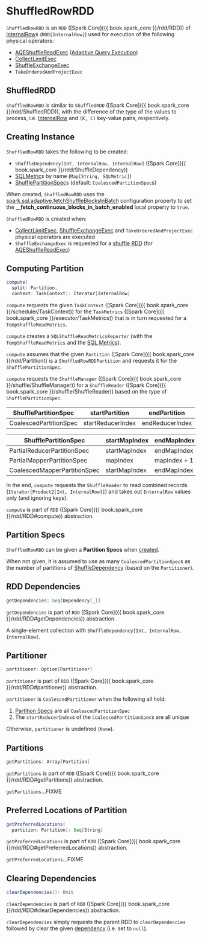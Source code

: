 # ShuffledRowRDD

`ShuffledRowRDD` is an `RDD` ([Spark Core]({{ book.spark_core }}/rdd/RDD)) of [InternalRow](InternalRow.md)s (`RDD[InternalRow]`) used for execution of the following physical operators:

* [AQEShuffleReadExec](physical-operators/AQEShuffleReadExec.md) ([Adaptive Query Execution](adaptive-query-execution/index.md))
* [CollectLimitExec](physical-operators/CollectLimitExec.md)
* [ShuffleExchangeExec](physical-operators/ShuffleExchangeExec.md)
* `TakeOrderedAndProjectExec`

## <span id="ShuffledRDD"> ShuffledRDD

`ShuffledRowRDD` is similar to `ShuffledRDD` ([Spark Core]({{ book.spark_core }}/rdd/ShuffledRDD)), with the difference of the type of the values to process, i.e. [InternalRow](InternalRow.md) and `(K, C)` key-value pairs, respectively.

## Creating Instance

`ShuffledRowRDD` takes the following to be created:

* <span id="dependency"> `ShuffleDependency[Int, InternalRow, InternalRow]` ([Spark Core]({{ book.spark_core }}/rdd/ShuffleDependency))
* <span id="metrics"> [SQLMetric](physical-operators/SQLMetric.md)s by name (`Map[String, SQLMetric]`)
* [ShufflePartitionSpec](#partitionSpecs)s (default: `CoalescedPartitionSpec`s)

When created, `ShuffledRowRDD` uses the [spark.sql.adaptive.fetchShuffleBlocksInBatch](configuration-properties.md#spark.sql.adaptive.fetchShuffleBlocksInBatch) configuration property to set the **__fetch_continuous_blocks_in_batch_enabled** local property to `true`.

`ShuffledRowRDD` is created when:

* [CollectLimitExec](physical-operators/CollectLimitExec.md), [ShuffleExchangeExec](physical-operators/ShuffleExchangeExec.md) and `TakeOrderedAndProjectExec` physical operators are executed
* `ShuffleExchangeExec` is requested for a [shuffle RDD](physical-operators/ShuffleExchangeExec.md#getShuffleRDD) (for [AQEShuffleReadExec](physical-operators/AQEShuffleReadExec.md))

## <span id="compute"> Computing Partition

```scala
compute(
  split: Partition,
  context: TaskContext): Iterator[InternalRow]
```

`compute` requests the given `TaskContext` ([Spark Core]({{ book.spark_core }}/scheduler/TaskContext)) for the `TaskMetrics` ([Spark Core]({{ book.spark_core }}/executor/TaskMetrics)) that is in turn requested for a `TempShuffleReadMetrics`.

`compute` creates a `SQLShuffleReadMetricsReporter` (with the `TempShuffleReadMetrics` and the [SQL Metrics](#metrics)).

`compute` assumes that the given `Partition` ([Spark Core]({{ book.spark_core }}/rdd/Partition)) is a `ShuffledRowRDDPartition` and requests it for the `ShufflePartitionSpec`.

`compute` requests the `ShuffleManager` ([Spark Core]({{ book.spark_core }}/shuffle/ShuffleManager)) for a `ShuffleReader` ([Spark Core]({{ book.spark_core }}/shuffle/ShuffleReader)) based on the type of `ShufflePartitionSpec`.

ShufflePartitionSpec    | startPartition    | endPartition
------------------------|-------------------|-------------------------
 CoalescedPartitionSpec | startReducerIndex | endReducerIndex

ShufflePartitionSpec          | startMapIndex | endMapIndex  | startPartition    | endPartition
------------------------------|---------------|--------------|-------------------|------------
 PartialReducerPartitionSpec  | startMapIndex | endMapIndex  | reducerIndex      | reducerIndex + 1
 PartialMapperPartitionSpec   | mapIndex      | mapIndex + 1 | startReducerIndex | endReducerIndex
 CoalescedMapperPartitionSpec | startMapIndex | endMapIndex  | 0                 | numReducers

In the end, `compute` requests the `ShuffleReader` to read combined records (`Iterator[Product2[Int, InternalRow]]`) and takes out `InternalRow` values only (and ignoring keys).

`compute` is part of `RDD` ([Spark Core]({{ book.spark_core }}/rdd/RDD#compute)) abstraction.

## <span id="partitionSpecs"> Partition Specs

`ShuffledRowRDD` can be given a **Partition Specs** when [created](#creating-instance).

When not given, it is assumed to use as many `CoalescedPartitionSpec`s as the number of partitions of [ShuffleDependency](#dependency) (based on the `Partitioner`).

## <span id="getDependencies"> RDD Dependencies

```scala
getDependencies: Seq[Dependency[_]]
```

`getDependencies` is part of `RDD` ([Spark Core]({{ book.spark_core }}/rdd/RDD#getDependencies)) abstraction.

A single-element collection with `ShuffleDependency[Int, InternalRow, InternalRow]`.

## <span id="partitioner"> Partitioner

```scala
partitioner: Option[Partitioner]
```

`partitioner` is part of `RDD` ([Spark Core]({{ book.spark_core }}/rdd/RDD#partitioner)) abstraction.

`partitioner` is `CoalescedPartitioner` when the following all hold:

1. [Partition Specs](#partitionSpecs) are all `CoalescedPartitionSpec`
1. The `startReducerIndex`s of the `CoalescedPartitionSpec`s are all unique

Otherwise, `partitioner` is undefined (`None`).

## <span id="getPartitions"> Partitions

```scala
getPartitions: Array[Partition]
```

`getPartitions` is part of `RDD` ([Spark Core]({{ book.spark_core }}/rdd/RDD#getPartitions)) abstraction.

`getPartitions`...FIXME

## <span id="getPreferredLocations"> Preferred Locations of Partition

```scala
getPreferredLocations(
  partition: Partition): Seq[String]
```

`getPreferredLocations` is part of `RDD` ([Spark Core]({{ book.spark_core }}/rdd/RDD#getPreferredLocations)) abstraction.

`getPreferredLocations`...FIXME

## <span id="clearDependencies"> Clearing Dependencies

```scala
clearDependencies(): Unit
```

`clearDependencies` is part of `RDD` ([Spark Core]({{ book.spark_core }}/rdd/RDD#clearDependencies)) abstraction.

`clearDependencies` simply requests the parent RDD to `clearDependencies` followed by clear the given [dependency](#dependency) (i.e. set to `null`).
